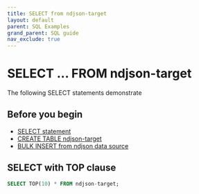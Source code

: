 ```yaml
---
title: SELECT from ndjson-target
layout: default
parent: SQL Examples
grand_parent: SQL guide
nav_exclude: true
---
```

# SELECT ... FROM ndjson-target

The following SELECT statements demonstrate

## Before you begin

* [SELECT statement](/docs/sql-guide/statements/statement-select)
* [CREATE TABLE ndjson-target](/docs/sql-guide/examples/sql-eg-table/sql-eg-table-create-ndjson-target)
* [BULK INSERT from ndjson data source](/docs/sql-guide/examples/sql-eg-insert/sql-eg-insert-bulk-ndjson)

## SELECT with TOP clause

```sql
SELECT TOP(10) * FROM ndjson-target;
```
